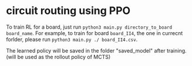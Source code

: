 # circuit routing using PPO

To train RL for a board, just run `python3 main.py directory_to_board board_name`. For example, to train for board `board_II4`, the one in currecnt forlder, please run `python3 main.py ./ board_II4.csv`.

The learned policy will be saved in the folder "saved_model" after training. (will be used as the rollout policy of MCTS)